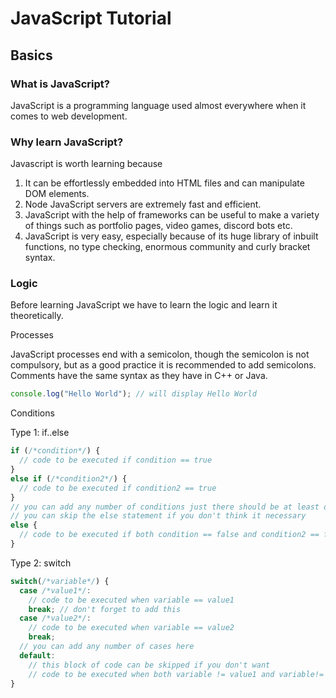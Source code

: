 # JavaScript Tutorial  
## Basics  
### What is JavaScript?  
JavaScript is a programming language used almost everywhere when it comes to web development.
### Why learn JavaScript?  
Javascript is worth learning because
1. It can be effortlessly embedded into HTML files and can manipulate DOM elements.
2. Node JavaScript servers are extremely fast and efficient.
3. JavaScript with the help of frameworks can be useful to make a variety of things such as portfolio pages, video games, discord bots etc.
4. JavaScript is very easy, especially because of its huge library of inbuilt functions, no type checking, enormous community and curly bracket syntax.
### Logic  
Before learning JavaScript we have to learn the logic and learn it theoretically.

Processes

JavaScript processes end with a semicolon, though the semicolon is not compulsory, but as a good practice it is recommended to add semicolons.
Comments have the same syntax as they have in C++ or Java.  
```js
console.log("Hello World"); // will display Hello World
```  

Conditions  

Type 1: if..else  
```js
if (/*condition*/) {
  // code to be executed if condition == true
}
else if (/*condition2*/) {
  // code to be executed if condition2 == true
}
// you can add any number of conditions just there should be at least one
// you can skip the else statement if you don't think it necessary
else {
  // code to be executed if both condition == false and condition2 == false
}
```  

Type 2: switch  
```js
switch(/*variable*/) {
  case /*value1*/:
    // code to be executed when variable == value1
    break; // don't forget to add this
  case /*value2*/:
    // code to be executed when variable == value2
    break;
  // you can add any number of cases here
  default:
    // this block of code can be skipped if you don't want
    // code to be executed when both variable != value1 and variable!= value2
}
```
